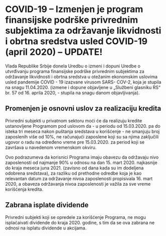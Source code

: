# COVID-19 – Izmenjen je program finansijske podrške privrednim subjektima za održavanje likvidnosti i obrtna sredstva usled COVID-19 (april 2020) – UPDATE!

Vlada Republike Srbije donela Uredbu o izmeni i dopuni Uredbe o utvrđivanju programa finansijske podrške privrednim subjektima za održavanje likvidnosti i obrtna sredstva u otežanim ekonomskim uslovima usled pandemije COVID - 19 izazvane virusom SARS- COV-2, koja je stupila na snagu 11.04.2020. (izmene i dopune objavljene u „Službeni glasniku RS“ br. 57 od 16. aprila 2020, - stupila na snagu danom objavljivanja).

## Promenjen je osnovni uslov za realizaciju kredita

Privredni subjekti u privatnom sektoru moći će da realizuju kredite ustanovljene Programom pod uslovom da - u periodu od 15.03.2020. pa do isteka tri meseca nakon puštanja sredstava u korišćenje - ne smanjuju broj zaposlenih više od 10%, ne računajući zaposlene koji su sa njima zaključili ugovor o radu na određeno vreme pre 15.03.2020. za period koji se završava u navedenom vremenskom okviru.

Ovo podrazumeva da korisnici Programa imaju obavezu da održavaju nivo zaposlenosti od najmanje 90% u odnosu na dan 15. mart 2020. najkasnije do kraja meseca juna 2021. (zavisno od dana kada su im dodeljena odobrena sredstava), za razliku od prethodne odredbe koja je kao relevantan datum za održavanje nivoa zaposlenosti propisivala 16. mart 2020, a obaveza održavanja nivoa zaposlenosti je važila za sve vreme korišćenja kredita.

## Zabrana isplate dividende

Privredni subjekti koji se opredele za korišćenje Programa, ne mogu isplaćaivati dividende do kraja 2020. godine, s tim da se ova zabrana ne odnosi na isplatu dividende u akcijama.
